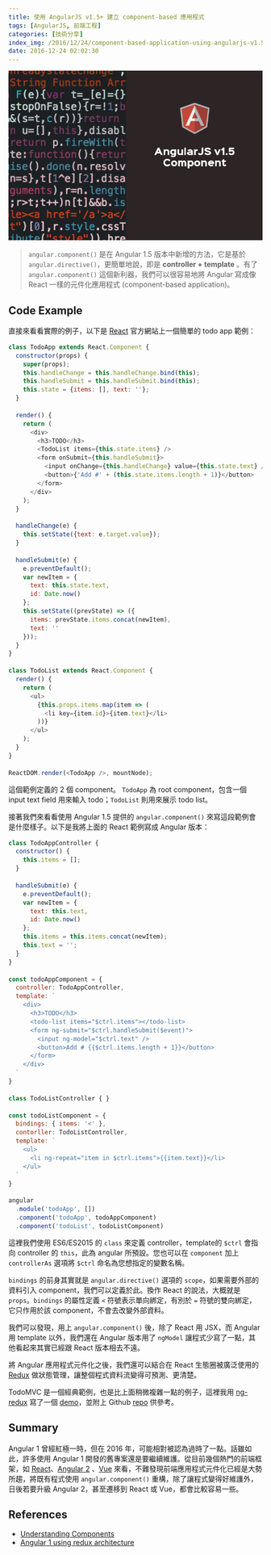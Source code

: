 ```yaml
---
title: 使用 AngularJS v1.5+ 建立 component-based 應用程式
tags: [AngularJS, 前端工程]
categories: [技術分享]
index_img: /2016/12/24/component-based-application-using-angularjs-v1.5+/cover.jpg
date: 2016-12-24 02:02:30
---
```


![](/2016/12/24/component-based-application-using-angularjs-v1.5+/cover.jpg)

> `angular.component()` 是在 Angular 1.5 版本中新增的方法，它是基於 `angular.directive()`，更簡單地說，即是 **controller + template** 。有了 `angular.component()` 這個新利器，我們可以很容易地將 Angular 寫成像 React 一樣的元件化應用程式 (component-based application)。

<!-- more -->

## Code Example

直接來看看實際的例子，以下是 [React](https://facebook.github.io/react) 官方網站上一個簡單的 todo app 範例：

```js
class TodoApp extends React.Component {
  constructor(props) {
    super(props);
    this.handleChange = this.handleChange.bind(this);
    this.handleSubmit = this.handleSubmit.bind(this);
    this.state = {items: [], text: ''};
  }

  render() {
    return (
      <div>
        <h3>TODO</h3>
        <TodoList items={this.state.items} />
        <form onSubmit={this.handleSubmit}>
          <input onChange={this.handleChange} value={this.state.text} />
          <button>{'Add #' + (this.state.items.length + 1)}</button>
        </form>
      </div>
    );
  }

  handleChange(e) {
    this.setState({text: e.target.value});
  }

  handleSubmit(e) {
    e.preventDefault();
    var newItem = {
      text: this.state.text,
      id: Date.now()
    };
    this.setState((prevState) => ({
      items: prevState.items.concat(newItem),
      text: ''
    }));
  }
}

class TodoList extends React.Component {
  render() {
    return (
      <ul>
        {this.props.items.map(item => (
          <li key={item.id}>{item.text}</li>
        ))}
      </ul>
    );
  }
}

ReactDOM.render(<TodoApp />, mountNode);
```

這個範例定義的 2 個 component。 `TodoApp` 為 root component，包含一個 input text field 用來輸入 todo；`TodoList` 則用來展示 todo list。

接著我們來看看使用 Angular 1.5 提供的 `angular.component()` 來寫這段範例會是什麼樣子。以下是我將上面的 React 範例寫成 Angular 版本：

```js
class TodoAppController {
  constructor() {
    this.items = [];
  }

  handleSubmit(e) {
    e.preventDefault();
    var newItem = {
      text: this.text,
      id: Date.now()
    };
    this.items = this.items.concat(newItem);
    this.text = '';
  }
}

const todoAppComponent = {
  controller: TodoAppController,
  template: `
    <div>
      <h3>TODO</h3>
      <todo-list items="$ctrl.items"></todo-list>
      <form ng-submit="$ctrl.handleSubmit($event)">
        <input ng-model="$ctrl.text" />
        <button>Add # {{$ctrl.items.length + 1}}</button>
      </form>
    </div>
  `
}

class TodoListController { }

const todoListComponent = {
  bindings: { items: '<' },
  contorller: TodoListController,
  template: `
    <ul>
      <li ng-repeat="item in $ctrl.items">{{item.text}}</li>
    </ul>
  `
}

angular
  .module('todoApp', [])
  .component('todoApp', todoAppComponent)
  .component('todoList', todoListComponent)
```

這裡我們使用 ES6/ES2015 的 `class` 來定義 controller，template的 `$ctrl` 會指向 controller 的 `this`，此為 angular 所預設。您也可以在 `component` 加上 `controllerAs` 選項將 `$ctrl` 命名為您想指定的變數名稱。

`bindings` 的前身其實就是 `angular.directive()` 選項的 `scope`，如果需要外部的資料引入 component，我們可以定義於此。換作 React 的說法，大概就是 `props`。`bindings` 的屬性定義 `<` 符號表示單向綁定，有別於 `=` 符號的雙向綁定，它只作用於該 component，不會去改變外部資料。

我們可以發現，用上 `angular.component()` 後，除了 React 用 JSX，而 Angular 用 template 以外，我們還在 Angular 版本用了 `ngModel` 讓程式少寫了一點，其他看起來其實已經跟 React 版本相去不遠。

將 Angular 應用程式元件化之後，我們還可以結合在 React 生態圈被廣泛使用的 [Redux](http://redux.js.org) 做狀態管理，讓整個程式資料流變得可預測、更清楚。

TodoMVC 是一個經典範例，也是比上面稍微複雜一點的例子，這裡我用 [ng-redux](https://github.com/angular-redux/ng-redux) 寫了一個 [demo](https://ng-redux-todomvc.herokuapp.com)，並附上 Github [repo](https://github.com/chunkai1312/ng-redux-todomvc) 供參考。


## Summary
Angular 1 曾經紅極一時，但在 2016 年，可能相對被認為過時了一點。話雖如此，許多使用 Angular 1 開發的舊專案還是要繼續維護。從目前幾個熱門的前端框架，如 [React](https://facebook.github.io/react)、[Angular 2](https://angular.io) 、[Vue](https://vuejs.org) 來看，不難發現前端應用程式元件化已經是大勢所趨，將既有程式使用 `angular.component()` 重構，除了讓程式變得好維護外，日後若要升級 Angular 2，甚至遷移到 React 或 Vue，都會比較容易一些。


## References
- [Understanding Components](https://docs.angularjs.org/guide/component)
- [Angular 1 using redux architecture](http://blog.grossman.io/angular-1-using-redux-architecture)

